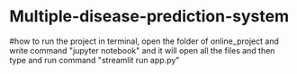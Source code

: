 # Multiple-disease-prediction-system


#how to run the project
in terminal, open the folder of online_project and write command "jupyter notebook" and it will open all the files and then
type and run command "streamlit run app.py"
